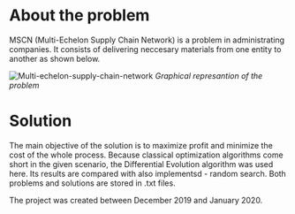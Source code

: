 # About the problem
MSCN (Multi-Echelon Supply Chain Network) is a problem in administrating companies. It consists of delivering neccesary materials from one entity to another as shown below.

![Multi-echelon-supply-chain-network](https://user-images.githubusercontent.com/42720598/111231355-68f9af00-85e9-11eb-9756-052e9b8a2ec1.png)
*Graphical represantion of the problem*

# Solution
The main objective of the solution is to maximize profit and minimize the cost of the whole process. Because classical optimization algorithms come short in the given scenario, the Differential Evolution algorithm was used here. Its results are compared with also implementsd - random search. Both problems and solutions are stored in .txt files. 

The project was created between December 2019 and January 2020.
